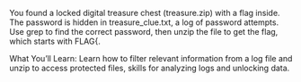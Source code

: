 You found a locked digital treasure chest (treasure.zip) with a flag inside. The password is hidden in treasure_clue.txt, a log of password attempts. Use grep to find the correct password, then unzip the file to get the flag, which starts with FLAG{.


What You’ll Learn: Learn how to filter relevant information from a log file and unzip to access protected files, skills for analyzing logs and unlocking data.
